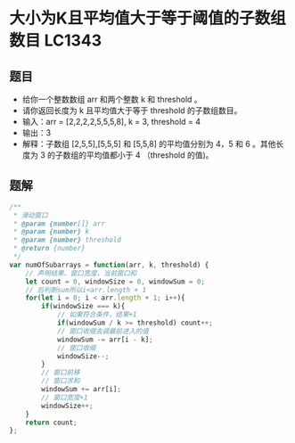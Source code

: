 # 大小为K且平均值大于等于阈值的子数组数目 LC1343

## 题目
* 给你一个整数数组 arr 和两个整数 k 和 threshold 。
* 请你返回长度为 k 且平均值大于等于 threshold 的子数组数目。
* 输入：arr = [2,2,2,2,5,5,5,8], k = 3, threshold = 4
* 输出：3
* 解释：子数组 [2,5,5],[5,5,5] 和 [5,5,8] 的平均值分别为 4，5 和 6 。其他长度为 3 的子数组的平均值都小于 4 （threshold 的值)。

## 题解
```javascript
/**
 * 滑动窗口
 * @param {number[]} arr
 * @param {number} k
 * @param {number} threshold
 * @return {number}
 */
var numOfSubarrays = function(arr, k, threshold) {
    // 声明结果、窗口宽度、当前窗口和
    let count = 0, windowSize = 0, windowSum = 0;
    // 后判断sum所以i<arr.length + 1
    for(let i = 0; i < arr.length + 1; i++){
        if(windowSize === k){
            // 如果符合条件，结果+1
            if(windowSum / k >= threshold) count++;
            // 窗口收缩去调最前进入的值
            windowSum -= arr[i - k];
            // 窗口收缩
            windowSize--;
        }
        // 窗口前移
        // 窗口求和
        windowSum += arr[i];
        // 窗口宽度+1
        windowSize++;
    }
    return count;
};
```
